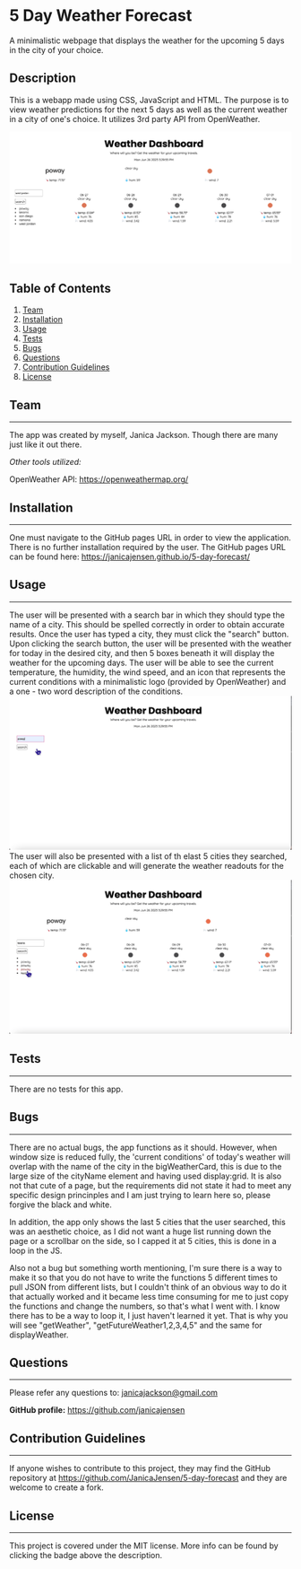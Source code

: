 # 5 Day Weather Forecast
A minimalistic webpage that displays the weather for the upcoming 5 days in the city of your choice.

## Description

This is a webapp made using CSS, JavaScript and HTML. The purpose is to view weather predictions for the next 5 days as well as the current weather in a city of one's choice. It utilizes 3rd party API from OpenWeather. 

![app](gifs/basefunctionality.png)

## Table of Contents

1. [Team](#team)
2. [Installation](#installation)
3. [Usage](#usage)
4. [Tests](#tests)
5. [Bugs](#bugs)
6. [Questions](#questions)
7. [Contribution Guidelines](#contribution-guidelines)
8. [License](#license)

## Team

---

The app was created by myself, Janica Jackson. Though there are many just like it out there.

_Other tools utilized:_

OpenWeather API: https://openweathermap.org/

## Installation

---

One must navigate to the GitHub pages URL in order to view the application. There is no further installation required by the user. The GitHub pages URL can be found here: https://janicajensen.github.io/5-day-forecast/ 

## Usage

---
The user will be presented with a search bar in which they should type the name of a city. This should be spelled correctly in order to obtain accurate results. Once the user has typed a city, they must click the "search" button. Upon clicking the search button, the user will be presented with the weather for today in the desired city, and then 5 boxes beneath it will display the weather for the upcoming days. The user will be able to see the current temperature, the humidity, the wind speed, and an icon that represents the current conditions with a minimalistic logo (provided by OpenWeather) and a one - two word description of the conditions.
![search a city](gifs/searchacityweather.gif)
The user will also be presented with a list of th elast 5 cities they searched, each of which are clickable and will generate the weather readouts for the chosen city.
![view past cities](gifs/viewallcities.gif)

## Tests

---

There are no tests for this app. 


## Bugs

---

There are no actual bugs, the app functions as it should. However, when window size is reduced fully, the 'current conditions' of today's weather will overlap with the name of the city in the bigWeatherCard, this is due to the large size of the cityName element and having used display:grid. It is also not that cute of a page, but the requirements did not state it had to meet any specific design princinples and I am just trying to learn here so, please forgive the black and white. 

In addition, the app only shows the last 5 cities that the user searched, this was an aesthetic choice, as I did not want a huge list running down the page or a scrollbar on the side, so I capped it at 5 cities, this is done in a loop in the JS. 

Also not a bug but something worth mentioning, I'm sure there is a way to make it so that you do not have to write the functions 5 different times to pull JSON from different lists, but I couldn't think of an obvious way to do it that actually worked and it became less time consuming for me to just copy the functions and change the numbers, so that's what I went with. I know there has to be a way to loop it, I just haven't learned it yet. That is why you will see "getWeather", "getFutureWeather1,2,3,4,5" and the same for displayWeather. 

## Questions

---

Please refer any questions to: janicajackson@gmail.com

**GitHub profile:** https://github.com/janicajensen

## Contribution Guidelines

---

If anyone wishes to contribute to this project, they may find the GitHub repository at https://github.com/JanicaJensen/5-day-forecast and they are welcome to create a fork.

## License

---

This project is covered under the MIT license.
More info can be found by clicking the badge above the description.


